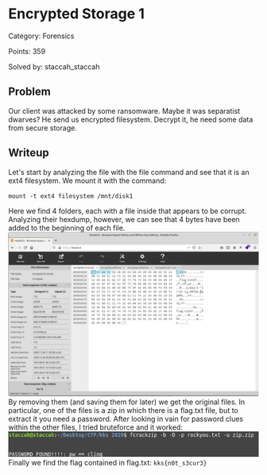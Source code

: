 # Encrypted Storage 1
Category: Forensics

Points: 359

Solved by: staccah_staccah

## Problem

Our client was attacked by some ransomware. Maybe it was separatist dwarves?
He send us encrypted filesystem. Decrypt it, he need some data from secure storage.

## Writeup

Let's start by analyzing the file with the file command and see that it is an ext4 filesystem.
We mount it with the command:
```
mount -t ext4 filesystem /mnt/disk1
```
Here we find 4 folders, each with a file inside that appears to be corrupt.
Analyzing their hexdump, however, we can see that 4 bytes have been added to the beginning of each file.
![hexedit](./hexedit.png)
By removing them (and saving them for later) we get the original files.
In particular, one of the files is a zip in which there is a flag.txt file, but to extract it you need a password.
After looking in vain for password clues within the other files, I tried bruteforce and it worked:
![rockyou](./rockyou.png)
Finally we find the flag contained in flag.txt: `kks{n0t_s3cur3}`
